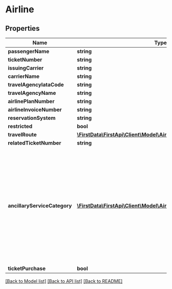 # Airline

## Properties
Name | Type | Description | Notes
------------ | ------------- | ------------- | -------------
**passengerName** | **string** |  | [optional] 
**ticketNumber** | **string** |  | [optional] 
**issuingCarrier** | **string** |  | [optional] 
**carrierName** | **string** |  | [optional] 
**travelAgencyIataCode** | **string** |  | [optional] 
**travelAgencyName** | **string** |  | [optional] 
**airlinePlanNumber** | **string** |  | [optional] 
**airlineInvoiceNumber** | **string** |  | [optional] 
**reservationSystem** | **string** |  | [optional] 
**restricted** | **bool** |  | [optional] 
**travelRoute** | [**\FirstData\FirstApi\Client\Model\AirlineTravelRoute[]**](AirlineTravelRoute.md) |  | [optional] 
**relatedTicketNumber** | **string** |  | [optional] 
**ancillaryServiceCategory** | [**\FirstData\FirstApi\Client\Model\AirlineAncillaryServiceCategory[]**](AirlineAncillaryServiceCategory.md) | Identify the purchase of ancillary goods or services with a false value. If this element is not provided, the transaction is assumed to be a purchase of an airline ticket. | [optional] 
**ticketPurchase** | **bool** |  | [optional] 

[[Back to Model list]](../README.md#documentation-for-models) [[Back to API list]](../README.md#documentation-for-api-endpoints) [[Back to README]](../README.md)


